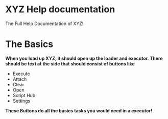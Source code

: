 # XYZ Help documentation
The Full Help Documentation of XYZ!
# The Basics
**When you load up XYZ, it should open up the loader and executor. There should be text at the side that should consist of buttons like**

- Execute
- Attach
- Clear
- Open
- Script Hub
- Settings

**These Buttons do all the basics tasks you would need in a executor!**
